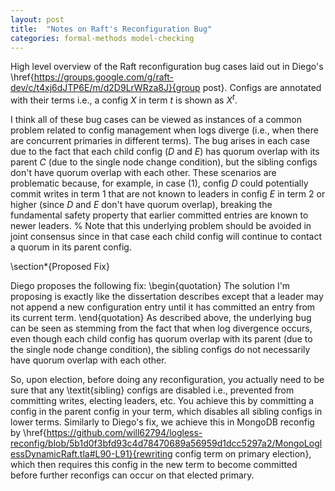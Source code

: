 ```yaml
---
layout: post
title:  "Notes on Raft's Reconfiguration Bug"
categories: formal-methods model-checking
---
```



High level overview of the Raft reconfiguration bug cases laid out in Diego's \href{https://groups.google.com/g/raft-dev/c/t4xj6dJTP6E/m/d2D9LrWRza8J}{group post}. Configs are annotated with their terms i.e., a config $X$ in term $t$ is shown as $X^t$.


I think all of these bug cases can be viewed as instances of a common problem related to config management when logs diverge (i.e., when there are concurrent primaries in different terms). The bug arises in each case due to the fact that each child config ($D$ and $E$) has quorum overlap with its parent $C$ (due to the single node change condition), but the sibling configs don't have quorum overlap with each other. These scenarios are problematic because, for example, in case (1), config $D$ could potentially commit writes in term $1$ that are not known to leaders in config $E$ in term 2 or higher (since $D$ and $E$ don't have quorum overlap), breaking the fundamental safety property that earlier committed entries are known to newer leaders.
%
Note that this underlying problem should be avoided in joint consensus since in that case each child config will continue to contact a quorum in its parent config.

\section*{Proposed Fix}

Diego proposes the following fix:
\begin{quotation}
    The solution I'm proposing is exactly like the dissertation describes except that a leader may not append a new configuration entry until it has committed an entry from its current term.
\end{quotation}
As described above, the underlying bug can be seen as stemming from the fact that when log divergence occurs, even though each child config has quorum overlap with its parent (due to the single node change condition), the sibling configs do not necessarily have quorum overlap with each other. 

So, upon election, before doing any reconfiguration, you actually need to be sure that any \textit{sibling} configs are disabled i.e., prevented from committing writes, electing leaders, etc. You achieve this by committing a config in the parent config in your term, which disables all sibling configs in lower terms. Similarly to Diego's fix, we achieve this in MongoDB reconfig by \href{https://github.com/will62794/logless-reconfig/blob/5b1d0f3bfd93c4d78470689a56959d1dcc5297a2/MongoLoglessDynamicRaft.tla#L90-L91}{rewriting config term on primary election}, which then requires this config in the new term to become committed before further reconfigs can occur on that elected primary.
